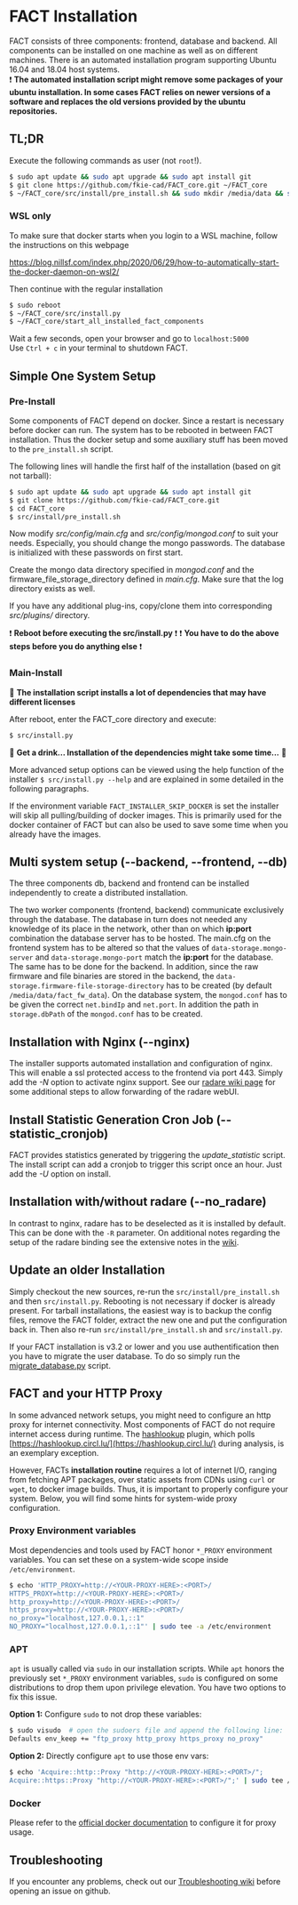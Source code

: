 # FACT Installation

FACT consists of three components: frontend, database and backend. All components can be installed on one machine as well as on different machines.
There is an automated installation program supporting Ubuntu 16.04 and 18.04 host systems.  
:exclamation: **The automated installation script might remove some packages of your ubuntu installation. In some cases FACT relies on newer versions of a software and replaces the old versions provided by the ubuntu repositories.**

## TL;DR
Execute the following commands as user (not `root`!). 
```sh
$ sudo apt update && sudo apt upgrade && sudo apt install git
$ git clone https://github.com/fkie-cad/FACT_core.git ~/FACT_core
$ ~/FACT_core/src/install/pre_install.sh && sudo mkdir /media/data && sudo chown -R $USER /media/data
```
### WSL only
To make sure that docker starts when you login to a WSL machine, follow the instructions on this webpage

https://blog.nillsf.com/index.php/2020/06/29/how-to-automatically-start-the-docker-daemon-on-wsl2/

Then continue with the regular installation

```sh
$ sudo reboot
$ ~/FACT_core/src/install.py
$ ~/FACT_core/start_all_installed_fact_components
```
Wait a few seconds, open your browser and go to `localhost:5000`  
Use `Ctrl + c` in your terminal to shutdown FACT.

## Simple One System Setup

### Pre-Install

Some components of FACT depend on docker. Since a restart is necessary before docker can run. The system has to be rebooted in between FACT installation. Thus the docker setup and some auxiliary stuff has been moved to the `pre_install.sh` script.

The following lines will handle the first half of the installation (based on git not tarball):

```sh
$ sudo apt update && sudo apt upgrade && sudo apt install git
$ git clone https://github.com/fkie-cad/FACT_core.git
$ cd FACT_core
$ src/install/pre_install.sh
```

Now modify *src/config/main.cfg* and *src/config/mongod.conf* to suit your needs.
Especially, you should change the mongo passwords.
The database is initialized with these passwords on first start.  

Create the mongo data directory specified in *mongod.conf* and the firmware_file_storage_directory defined in *main.cfg*.
Make sure that the log directory exists as well.

If you have any additional plug-ins, copy/clone them into corresponding *src/plugins/* directory.  

:exclamation: **Reboot before executing the src/install.py** :exclamation:
:exclamation: **You have to do the above steps before you do anything else** :exclamation:

### Main-Install

:customs: **The installation script installs a lot of dependencies that may have different licenses**
  
After reboot, enter the FACT_core directory and execute:  

```sh
$ src/install.py
```

:beer: **Get a drink... Installation of the dependencies might take some time...** :tea:

More advanced setup options can be viewed using the help function of the installer `$ src/install.py --help` and are explained in some detailed in the following paragraphs.

If the environment variable `FACT_INSTALLER_SKIP_DOCKER` is set the installer
will skip all pulling/building of docker images.
This is primarily used for the docker container of FACT but can also be used to
save some time when you already have the images.

## Multi system setup (**--backend**, **--frontend**, **--db**)

The three components db, backend and frontend can be installed independently to create a distributed installation.

The two worker components (frontend, backend) communicate exclusively through the database. The database in turn does not needed any knowledge of its place in the network, other than on which **ip:port** combination the database server has to be hosted.
The main.cfg on the frontend system has to be altered so that the values of `data-storage.mongo-server` and `data-storage.mongo-port` match the **ip:port** for the database.
The same has to be done for the backend. In addition, since the raw firmware and file binaries are stored in the backend, the `data-storage.firmware-file-storage-directory` has to be created (by default `/media/data/fact_fw_data`).
On the database system, the `mongod.conf` has to be given the correct `net.bindIp` and `net.port`. In addition the path in `storage.dbPath` of the `mongod.conf` has to be created. 

## Installation with Nginx (**--nginx**)

The installer supports automated installation and configuration of nginx.
This will enable a ssl protected access to the frontend via port 443. 
Simply add the *-N* option to activate nginx support.
See our [radare wiki page](https://github.com/fkie-cad/FACT_core/wiki/radare-integration) for some additional steps to allow forwarding of the radare webUI.

## Install Statistic Generation Cron Job (**--statistic_cronjob**)

FACT provides statistics generated by triggering the *update_statistic* script. The install script can add a cronjob to trigger this script once an hour.
Just add the *-U* option on install.

## Installation with/without radare (**--no_radare**)

In contrast to nginx, radare has to be deselected as it is installed by default. This can be done with the `-R` parameter. On additional notes regarding the setup of the radare binding see the extensive notes in the [wiki](https://github.com/fkie-cad/FACT_core/wiki/radare-integration).

## Update an older Installation

Simply checkout the new sources, re-run the `src/install/pre_install.sh` and then `src/install.py`. Rebooting is not necessary if docker is already present.
For tarball installations, the easiest way is to backup the config files, remove the FACT folder, extract the new one and put the configuration back in. Then also re-run `src/install/pre_install.sh` and `src/install.py`.

If your FACT installation is v3.2 or lower and you use authentification then you have to migrate the user database.
To do so simply run the [migrate_database.py](src/migrate_database.py) script.

## FACT and your HTTP Proxy

In some advanced network setups, you might need to configure an http proxy for internet connectivity.
Most components of FACT do not require internet access during runtime.
The [hashlookup](https://github.com/fkie-cad/FACT_core/blob/master/src/plugins/analysis/hashlookup/code/hashlookup.py) plugin, which polls [https://hashlookup.circl.lu/](https://hashlookup.circl.lu/) during analysis, is an exemplary exception.

However, FACTs **installation routine** requires a lot of internet I/O, ranging from fetching APT packages, over static assets from CDNs using `curl` or `wget`, to docker image builds.
Thus, it is important to properly configure your system.
Below, you will find some hints for system-wide proxy configuration.

### Proxy Environment variables

Most dependencies and tools used by FACT honor `*_PROXY` environment variables. You can set these on a system-wide scope inside `/etc/environment`.


```sh
$ echo 'HTTP_PROXY=http://<YOUR-PROXY-HERE>:<PORT>/
HTTPS_PROXY=http://<YOUR-PROXY-HERE>:<PORT>/
http_proxy=http://<YOUR-PROXY-HERE>:<PORT>/
https_proxy=http://<YOUR-PROXY-HERE>:<PORT>/
no_proxy="localhost,127.0.0.1,::1"
NO_PROXY="localhost,127.0.0.1,::1"' | sudo tee -a /etc/environment
```

### APT

`apt` is usually called via `sudo` in our installation scripts.
While `apt` honors the previously set `*_PROXY` environment variables, `sudo` is configured on some distributions to drop them upon privilege elevation.
You have two options to fix this issue.


**Option 1:** Configure `sudo` to not drop these variables:

```sh
$ sudo visudo  # open the sudoers file and append the following line:
Defaults env_keep += "ftp_proxy http_proxy https_proxy no_proxy"
``` 

**Option 2:** Directly configure `apt` to use those env vars:

```sh
$ echo 'Acquire::http::Proxy "http://<YOUR-PROXY-HERE>:<PORT>/";
Acquire::https::Proxy "http://<YOUR-PROXY-HERE>:<PORT>/";' | sudo tee /etc/apt/apt.conf.d/00proxy
``` 

### Docker

Please refer to the [official docker documentation](https://docs.docker.com/network/proxy/) to configure it for proxy usage.

## Troubleshooting

If you encounter any problems, check out our [Troubleshooting wiki](https://github.com/fkie-cad/FACT_core/wiki/Troubleshooting) before opening an issue on github. 
